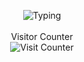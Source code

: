 <p align="center">
  <img src="https://readme-typing-svg.demolab.com?font=Quicksand&weight=600&size=35&pause=550&color=00FFFF&center=true&vCenter=true&width=700&height=100&lines=Hello%2C+I'm+Zero.;I+do+touch+grass.;Everyone+makes+mistakes.;Zeros+make+the+system+work.;Simple+doesn%E2%80%99t+mean+easy.;Sometimes+the+answer+is+not+the+point." alt="Typing" /><br><br>
Visitor Counter<br>
<img src="https://profile-counter.glitch.me/zerofoil/count.svg" alt="Visit Counter" />
</p>